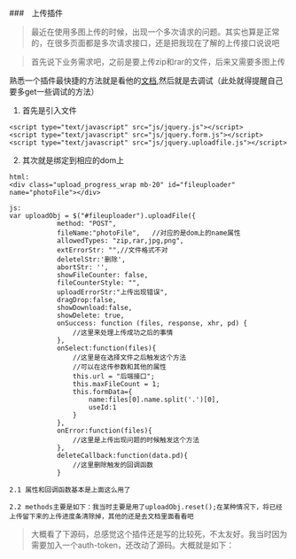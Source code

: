 ###　上传插件
> 最近在使用多图上传的时候，出现一个多次请求的问题。其实也算是正常的，在很多页面都是多次请求接口，还是把我现在了解的上传接口说说吧

> 首先说下业务需求吧，之前是要上传zip和rar的文件，后来又需要多图上传

熟悉一个插件最快捷的方法就是看他的[文档](http://hayageek.com/docs/jquery-upload-file.php#doc),然后就是去调试（此处就得提醒自己要多get一些调试的方法）

1. 首先是引入文件
```
<script type="text/javascript" src="js/jquery.js"></script>
<script type="text/javascript" src="js/jquery.form.js"></script>
<script type="text/javascript" src="js/jquery.uploadfile.js"></script>
```
2. 其次就是绑定到相应的dom上
```
html:
<div class="upload_progress_wrap mb-20" id="fileuploader" name="photoFile"></div>

js:
var uploadObj = $("#fileuploader").uploadFile({
            method: "POST",
            fileName:"photoFile",	//对应的是dom上的name属性
            allowedTypes: "zip,rar,jpg,png",
            extErrorStr: "",//文件格式不对
            deletelStr:'删除',
            abortStr: '',
            showFileCounter: false,
            fileCounterStyle: "",
            uploadErrorStr:"上传出现错误",
            dragDrop:false,
            showDownload:false,
            showDelete: true,
            onSuccess: function (files, response, xhr, pd) {
				//这里来处理上传成功之后的事情
        	},
        	onSelect:function(files){
				//这里是在选择文件之后触发这个方法
				//可以在这传参数和其他的属性
				this.url = "后端接口";
				this.maxFileCount = 1;
				this.formData={
					name:files[0].name.split('.')[0],
					useId:1
				}
        	},
        	onError:function(files){
				//这里是上传出现问题的时候触发这个方法
        	},
        	deleteCallback:function(data.pd){
				//这里删除触发的回调函数
        	}

```
	2.1 属性和回调函数基本是上面这么用了

	2.2 methods主要是如下：我当时主要是用了uploadObj.reset();在某种情况下，将已经上传留下来的上传进度条清除掉，其他的还是去文档里面看看吧

> 大概看了下源码，总感觉这个插件还是写的比较死，不太友好。我当时因为需要加入一个auth-token，还改动了源码。大概就是如下：





